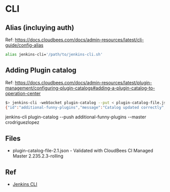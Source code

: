 # CLI

## Alias (incluying auth)

Ref: https://docs.cloudbees.com/docs/admin-resources/latest/cli-guide/config-alias

```sh
alias jenkins-cli='/path/to/jenkins-cli.sh'
```

## Adding Plugin catalog

Ref: https://docs.cloudbees.com/docs/admin-resources/latest/plugin-management/configuring-plugin-catalogs#adding-a-plugin-catalog-to-operation-center

```sh
$> jenkins-cli -webSocket plugin-catalog --put < plugin-catalog-file.json
{"id":"additional-funny-plugins","message":"Catalog updated correctly","status":"SUCCESS"}
```

jenkins-cli plugin-catalog --push additional-funny-plugins --master crodriguezlopez

## Files

* plugin-catalog-file-2.1.json - Validated with CloudBees CI Managed Master 2.235.2.3-rolling

## Ref

* [Jenkins CLI](https://www.jenkins.io/doc/book/managing/cli/)
